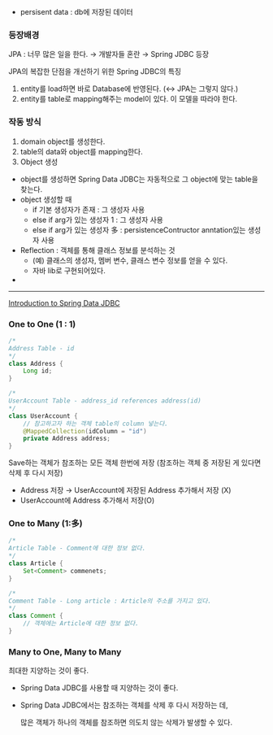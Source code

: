 - persisent data : db에 저장된 데이터

### 등장배경

JPA : 너무 많은 일을 한다. → 개발자들 혼란 → Spring JDBC 등장

JPA의 복잡한 단점을 개선하기 위한 Spring JDBC의 특징

1. entity를 load하면 바로 Database에 반영된다. (↔ JPA는 그렇지 않다.)
2. entity를 table로 mapping해주는 model이 있다. 이 모델을 따라야 한다.

### 작동 방식

1. domain object를 생성한다.
2. table의 data와 object를 mapping한다.
3. Object 생성

- object를 생성하면 Spring Data JDBC는 자동적으로 그 object에 맞는 table을 찾는다.
- object 생성할 때
  - if 기본 생성자가 존재 : 그 생성자 사용
  - else if arg가 있는 생성자 1 : 그 생성자 사용
  - else if arg가 있는 생성자 多 : persistenceContructor anntation있는 생성자 사용
- Reflection : 객체를 통해 클래스 정보를 분석하는 것
  - (예) 클래스의 생성자, 멤버 변수, 클래스 변수 정보를 얻을 수 있다.
  - 자바 lib로 구현되어있다.
- 

------

[Introduction to Spring Data JDBC](https://lumberjackdev.com/spring-data-jdbc)

### One to One (1 : 1)

```java
/*
Address Table - id
*/
class Address {
	Long id;
}

/*
UserAccount Table - address_id references address(id)
*/
class UserAccount {
	// 참고하고자 하는 객체 table의 column 넣는다.
	@MappedCollection(idColumn = "id")
	private Address address;
}
```

Save하는 객체가 참조하는 모든 객체 한번에 저장 (참조하는 객체 중 저장된 게 있다면 삭제 후 다시 저장)

- Address 저장 → UserAccount에 저장된 Address 추가해서 저장 (X)
- UserAccount에 Address 추가해서 저장(O)

### One to Many (1:多)

```java
/*
Article Table - Comment에 대한 정보 없다.
*/
class Article {
	Set<Comment> commenets;
}

/*
Comment Table - Long article : Article의 주소를 가지고 있다.
*/
class Comment {
	// 객체에는 Article에 대한 정보 없다.
}
```

### Many to One, Many to Many

최대한 지양하는 것이 좋다.

- Spring Data JDBC를 사용할 때 지양하는 것이 좋다.

- Spring Data JDBC에서는 참조하는 객체를 삭제 후 다시 저장하는 데,

  많은 객체가 하나의 객체를 참조하면 의도치 않는 삭제가 발생할 수 있다.
